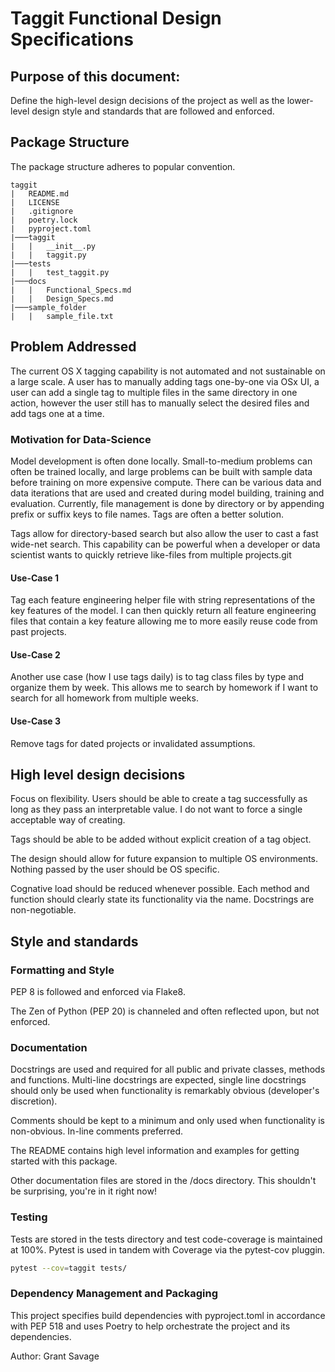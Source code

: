 # Taggit Functional Design Specifications

## Purpose of this document:
Define the high-level design decisions of the project as well as the lower-level design style and standards that are followed and enforced.

## Package Structure
The package structure adheres to popular convention.

```
taggit
|   README.md
|   LICENSE
|   .gitignore
|   poetry.lock
|   pyproject.toml
|───taggit
|   |   __init__.py
|   |   taggit.py
|───tests
|   |   test_taggit.py
|───docs
|   |   Functional_Specs.md
|   |   Design_Specs.md
|───sample_folder
|   |   sample_file.txt
```

## Problem Addressed

The current OS X tagging capability is not automated and not sustainable on a large scale. 
A user has to manually adding tags one-by-one via OSx UI, a user can add a single tag to multiple files in the same 
directory in one action, however the user still has to manually select the desired files and add tags one at a time.

### Motivation for Data-Science
Model development is often done locally.
Small-to-medium problems can often be trained locally, and large problems can be built with sample 
data before training on more expensive compute. There can be various data and data iterations that are used and created 
during model building, training and evaluation. Currently, file management is done by directory or by appending prefix 
or suffix keys to file names. Tags are often a better solution.

Tags allow for directory-based search but also allow the user to cast a fast wide-net search. This capability can be 
powerful when a developer or data scientist wants to quickly retrieve like-files from multiple projects.git

#### Use-Case 1
Tag each feature engineering helper file with string representations of the key features of the model.
I can then quickly return all feature engineering files that contain a key feature allowing me to more 
easily reuse code from past projects.

#### Use-Case 2
Another use case (how I use tags daily) is to tag class files by type and organize them by week. 
This allows me to search by homework if I want to search for all homework from multiple weeks.

#### Use-Case 3
Remove tags for dated projects or invalidated assumptions.

## High level design decisions

Focus on flexibility. Users should be able to create a tag successfully as long as they pass an interpretable value.
I do not want to force a single acceptable way of creating.

Tags should be able to be added without explicit creation of a tag object.

The design should allow for future expansion to multiple OS environments. Nothing passed by the user should be OS specific.

Cognative load should be reduced whenever possible. Each method and function should clearly state its functionality via
the name. Docstrings are non-negotiable.

## Style and standards

### Formatting and Style
PEP 8 is followed and enforced via Flake8.

The Zen of Python (PEP 20) is channeled and often reflected upon, but not enforced.

### Documentation
Docstrings are used and required for all public and private classes, methods and functions.
Multi-line docstrings are expected, single line docstrings should only be used when functionality
is remarkably obvious (developer's discretion).

Comments should be kept to a minimum and only used when functionality is non-obvious. In-line comments preferred.

The README contains high level information and examples for getting started with this package.

Other documentation files are stored in the /docs directory. This shouldn't be surprising, you're in it right now!

### Testing
Tests are stored in the tests directory and test code-coverage is maintained at 100%. 
Pytest is used in tandem with Coverage via the pytest-cov pluggin.
```zsh
pytest --cov=taggit tests/    
```
### Dependency Management and Packaging
This project specifies build dependencies with pyproject.toml in accordance with PEP 518 
and uses Poetry to help orchestrate the project and its dependencies.


Author: Grant Savage